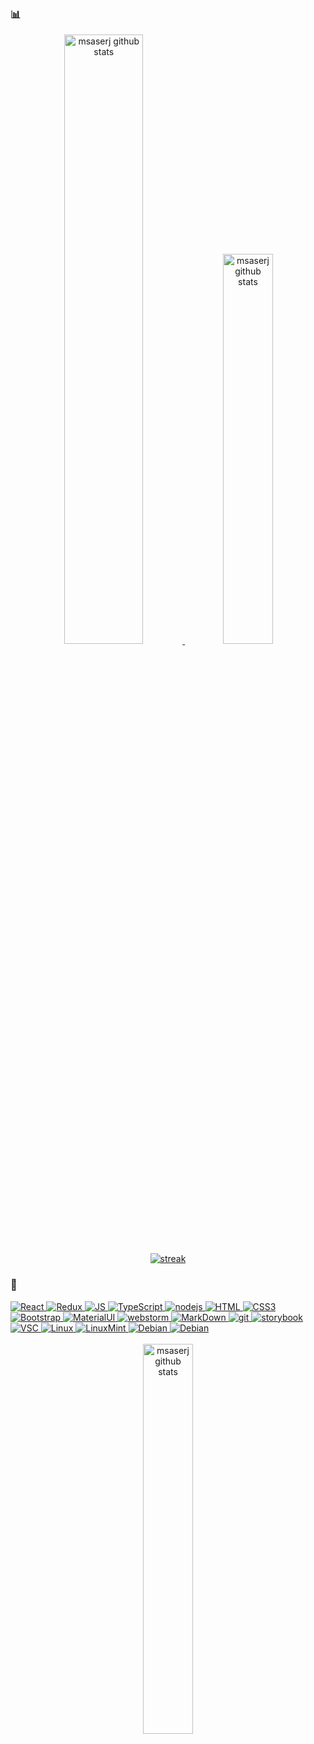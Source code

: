 
### 📊

<div align="center">
<a href="https://github.com/msaserj?tab=repositories">
<img src="https://github-readme-stats.vercel.app/api?username=msaserj&show_icons=true&count_private=true&hide_border=true&title_color=494&text_color=888&icon_color=494&bg_color=0000"
             title="msaserj github repositories" 
             alt="msaserj github stats"
             width="50%"/>
</a>
<a href="https://github.com/msaserj?tab=repositories">
        <img src="https://github-readme-stats.vercel.app/api/top-langs/?username=msaserj&&layout=compact&hide_border=true&title_color=494&text_color=888&bg_color=0000"
             title="msaserj github repositories"
             alt="msaserj github stats"
             width="40%"/>
    </a>
</div>

<div align="center">
<a href="https://github.com/msaserj?tab=repositories">
<img alt="streak" src="https://github-readme-streak-stats.herokuapp.com?user=msaserj&hide_border=true"/>
</a>
</div>

### 🥷

<div align="left">
<a href="https://reactjs.org">
<img alt="React" src="https://img.shields.io/badge/react-%2320232a.svg?style=for-the-badge&logo=react&logoColor=%2361DAFB">
</a>
<a href="https://redux.js.org">
<img alt="Redux" src="https://img.shields.io/badge/Redux-593D88?style=for-the-badge&logo=redux&logoColor=white">
</a>
<a href="https://developer.mozilla.org/en-US/docs/Web/JavaScript">
<img alt="JS" src="https://img.shields.io/badge/JavaScript-F7DF1E?style=for-the-badge&logo=javascript&logoColor=black">
</a>
<a href="https://www.typescriptlang.org">
<img alt="TypeScript" src="https://img.shields.io/badge/TypeScript-007ACC?style=for-the-badge&logo=typescript&logoColor=white">
</a>
<a href="https://nodejs.org">
<img alt="nodejs" src="https://img.shields.io/badge/node.js-6DA55F?style=for-the-badge&logo=node.js&logoColor=white"/>
</a>
<a href="https://developer.mozilla.org/en-US/docs/Learn/Getting_started_with_the_web/HTML_basics">
<img alt="HTML" src="https://img.shields.io/badge/HTML5-E34F26?style=for-the-badge&logo=html5&logoColor=white" >
</a>
<a href="https://developer.mozilla.org/en-US/docs/Learn/Getting_started_with_the_web/CSS_basics">
<img alt="CSS3" src="https://img.shields.io/badge/CSS3-1572B6?style=for-the-badge&logo=css3&logoColor=white">
</a>
<a href="https://getbootstrap.com">
<img alt="Bootstrap" src="https://img.shields.io/badge/Bootstrap-563D7C?style=for-the-badge&logo=bootstrap&logoColor=white">
</a>
<a href="https://mui.com">
<img alt="MaterialUI" src="https://img.shields.io/badge/MUI-%230081CB.svg?style=for-the-badge&logo=mui&logoColor=white">
</a>
<a href="https://www.jetbrains.com">
<img alt="webstorm" src="https://img.shields.io/badge/webstorm-143?style=for-the-badge&logo=webstorm&logoColor=white&color=black">
</a>
<a href="https://www.markdownguide.org">
<img alt="MarkDown" src="https://img.shields.io/badge/Markdown-000000?style=for-the-badge&logo=markdown&logoColor=white">
</a>
<a href="https://git-scm.com/">
<img alt="git" src="https://img.shields.io/badge/git-%23F05033.svg?style=for-the-badge&logo=git&logoColor=white">
</a>
<a href="https://storybook.js.org">
<img alt="storybook" src="https://img.shields.io/badge/-Storybook-FF4785?style=for-the-badge&logo=storybook&logoColor=white"/>
</a>
<a href="https://code.visualstudio.com">
<img alt="VSC" src="https://img.shields.io/badge/VS%20Code-0078d7.svg?style=for-the-badge&logo=visual-studio-code&logoColor=white"/>
</a>
<a href="https://linux.com">
<img alt="Linux" src="https://img.shields.io/badge/Linux-white?style=for-the-badge&logo=Linux&logoColor=black"/>
</a>
<a href="https://linuxmint.com">
<img alt="LinuxMint" src="https://img.shields.io/badge/LinuxMint-21a336?style=for-the-badge&logo=LinuxMint&logoColor=white"/>
</a>
<a href="https://www.debian.org">
<img alt="Debian" src="https://img.shields.io/badge/Debian-white?style=for-the-badge&logo=Debian&logoColor=red"/>
</a>
<a href="https://www.debian.org">
<img alt="Debian" src="https://img.shields.io/badge/SQL-white?style=for-the-badge&logo=Debian&logoColor=red"/>
</a>
</div>

<br/>

<div align="center">
<a href="https://www.codewars.com/users/msaserj">
    <img src="https://www.codewars.com/users/msaserj/badges/small"
             title="msaserj github repositories" 
             alt="msaserj github stats"
             width="40%"/>
</a>
</div>






<!--
**msaserj/msaserj** is a ✨ _special_ ✨ repository because its `README.md` (this file) appears on your GitHub profile.

Here are some ideas to get you started:

- 🔭 I’m currently working on ...
- 🌱 I’m currently learning ...
- 👯 I’m looking to collaborate on ...
- 🤔 I’m looking for help with ...
- 💬 Ask me about ...
- 📫 How to reach me: ...
- 😄 Pronouns: ...
- ⚡ Fun fact: ...
-->
